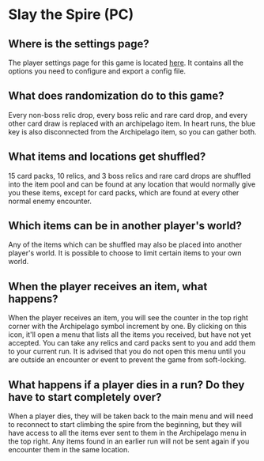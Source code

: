 # Slay the Spire (PC)

## Where is the settings page?
The player settings page for this game is located <a href="../player-settings">here</a>. It contains all the options
you need to configure and export a config file.

## What does randomization do to this game?
Every non-boss relic drop, every boss relic and rare card drop, and every other card draw is replaced with an 
archipelago item. In heart runs, the blue key is also disconnected from the Archipelago item, so you can gather both.

## What items and locations get shuffled?
15 card packs, 10 relics, and 3 boss relics and rare card drops are shuffled into the item pool and can be found at any
location that would normally give you these items, except for card packs, which are found at every other normal enemy
encounter.

## Which items can be in another player's world?
Any of the items which can be shuffled may also be placed into another player's world. It is possible to choose to
limit certain items to your own world.

## When the player receives an item, what happens?
When the player receives an item, you will see the counter in the top right corner with the Archipelago symbol increment
by one. By clicking on this icon, it'll open a menu that lists all the items you received, but have not yet accepted. 
You can take any relics and card packs sent to you and add them to your current run. It is advised that you do not open 
this menu until you are outside an encounter or event to prevent the game from soft-locking.

## What happens if a player dies in a run? Do they have to start completely over?
When a player dies, they will be taken back to the main menu and will need to reconnect to start climbing the spire 
from the beginning, but they will have access to all the items ever sent to them in the Archipelago menu in the top 
right. Any items found in an earlier run will not be sent again if you encounter them in the same location.
